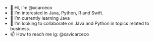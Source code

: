 - 👋 Hi, I’m @xcarceco
- 👀 I’m interested in Java, Python, R and Swift.
- 🌱 I’m currently learning Java
- 💞️ I’m looking to collaborate on Java and Python in topics related to business.
- 📫 How to reach me ig: @xavicarceco

<!---
xcarceco/xcarceco is a ✨ special ✨ repository because its `README.md` (this file) appears on your GitHub profile.
You can click the Preview link to take a look at your changes.
--->
